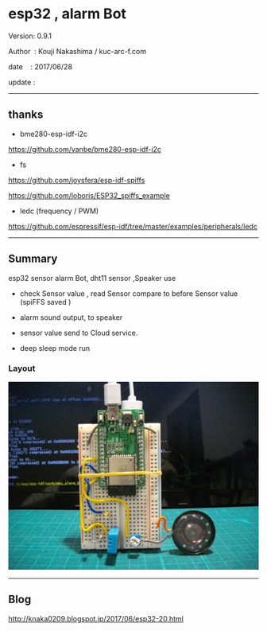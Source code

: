 ﻿# esp32 , alarm Bot

 Version: 0.9.1

 Author  : Kouji Nakashima / kuc-arc-f.com

 date    : 2017/06/28

 update :
***

## thanks

* bme280-esp-idf-i2c

https://github.com/yanbe/bme280-esp-idf-i2c

* fs 

https://github.com/joysfera/esp-idf-spiffs

https://github.com/loboris/ESP32_spiffs_example

* ledc (frequency / PWM) 

https://github.com/espressif/esp-idf/tree/master/examples/peripherals/ledc


***


## Summary
 esp32 sensor alarm Bot, dht11 sensor ,Speaker  use

* check Sensor value , read Sensor compare to before Sensor value (spiFFS saved )

+ alarm sound output, to speaker

* sensor value send to Cloud service.

* deep sleep mode run

### Layout

<img src="https://github.com/kuc-arc-f/screen-img/blob/master/esp32/IMGP6750-top.JPG?raw=true" style="max-width : 100%; max-height: 600px;">

***


## Blog
http://knaka0209.blogspot.jp/2017/06/esp32-20.html


